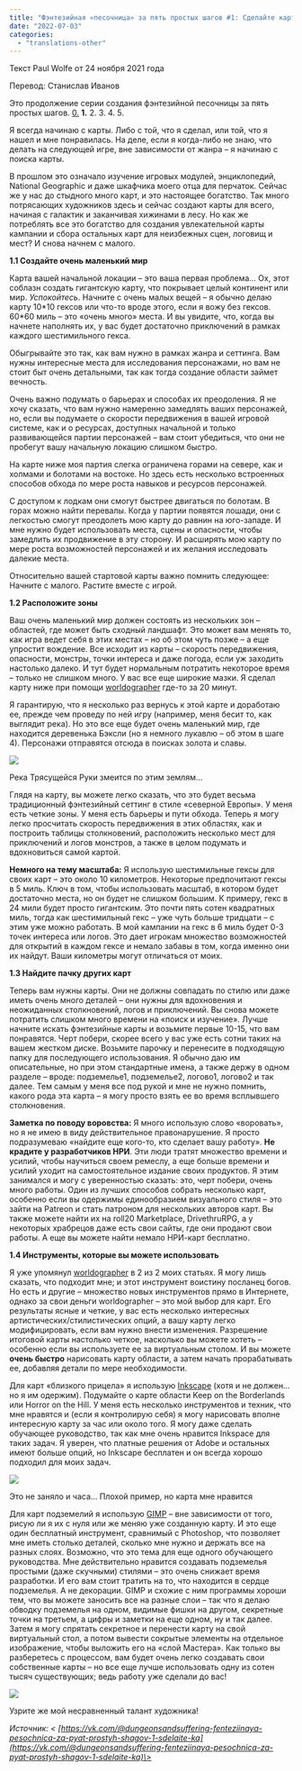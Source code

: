 ```yaml
---
title: "Фэнтезийная «песочница» за пять простых шагов #1: Сделайте карту"
date: "2022-07-03"
categories: 
  - "translations-other"
---
```


Текст Paul Wolfe от 24 ноября 2021 года

Перевод: Станислав Иванов

Это продолжение серии создания фэнтезийной песочницы за пять простых шагов. [0.](https://vk.com/away.php?to=http%3A%2F%2Fwww.mysticbull.com%2Fpost%2Fa-fantasy-sandbox-in-five-easy-steps-0&cc_key=) **1.** 2. 3. 4. 5.

Я всегда начинаю с карты. Либо с той, что я сделал, или той, что я нашел и мне понравилась. На деле, если я когда-либо не знаю, что делать на следующей игре, вне зависимости от жанра – я начинаю с поиска карты.

В прошлом это означало изучение игровых модулей, энциклопедий, National Geographic и даже шкафчика моего отца для перчаток. Сейчас же у нас до стыдного много карт, и это настоящее богатство. Так много потрясающих художников здесь и сейчас создают карты для всего, начиная с галактик и заканчивая хижинами в лесу. Но как же потреблять все это богатство для создания увлекательной карты кампании и сбора остальных карт для неизбежных сцен, логовищ и мест? И снова начнем с малого.

**1.1 Создайте очень маленький мир**

Карта вашей начальной локации – это ваша первая проблема… Ох, этот соблазн создать гигантскую карту, что покрывает целый континент или мир. _Успокойтесь_. Начните с очень малых вещей – я обычно делаю карту 10\*10 гексов или что-то вроде этого, если я вожу без гексов. 60\*60 миль – это «очень много» места. И вы увидите, что, когда вы начнете наполнять их, у вас будет достаточно приключений в рамках каждого шестимильного гекса.

Обыгрывайте это так, как вам нужно в рамках жанра и сеттинга. Вам нужны интересные места для исследования персонажами, но вам не стоит быт очень детальными, так как тогда создание области займет вечность.

Очень важно подумать о барьерах и способах их преодоления. Я не хочу сказать, что вам нужно намеренно замедлять ваших персонажей, но, если вы подумаете о скорости передвижения в вашей игровой системе, как и о ресурсах, доступных начальной и только развивающейся партии персонажей – вам стоит убедиться, что они не пробегут вашу начальную локацию слишком быстро.

На карте ниже моя партия слегка ограничена горами на севере, как и холмами и болотами на востоке. Но здесь есть несколько встроенных способов обхода по мере роста навыков и ресурсов персонажей.

С доступом к лодкам они смогут быстрее двигаться по болотам. В горах можно найти перевалы. Когда у партии появятся лошади, они с легкостью смогут преодолеть мою карту до равнин на юго-западе. И мне нужно будет использовать места, сцены и опасности, чтобы замедлить их продвижение в эту сторону. И расширять мою карту по мере роста возможностей персонажей и их желания исследовать далекие места.

Относительно вашей стартовой карты важно помнить следующее: Начните с малого. Растите вместе с игрой.

**1.2 Расположите зоны**

Ваш очень маленький мир должен состоять из нескольких зон – областей, где может быть сходный ландшафт. Это может вам менять то, как игра ведет себя в этих местах – но об этом чуть позже – а еще упростит вождение. Все исходит из карты – скорость передвижения, опасности, монстры, точки интереса и даже погода, если уж заходить настолько далеко. И тут будет нормальным потратить некоторое время – только не слишком много. У вас все еще широкие мазки. Я сделал карту ниже при помощи [worldographer](https://vk.com/away.php?to=https%3A%2F%2Fworldographer.com%2F&cc_key=) где-то за 20 минут.

Я гарантирую, что я несколько раз вернусь к этой карте и доработаю ее, прежде чем проведу по ней игру (например, меня бесит то, как выглядит река). Но это все еще будет очень маленький мир, где находится деревенька Бэксли (но я немного лукавлю – об этом в шаге 4). Персонажи отправятся отсюда в поисках золота и славы.

![](https://cyborgsandmages.com/wp-content/uploads/2022/07/070322_0250_1.png)

Река Трясущейся Руки змеится по этим землям…

Глядя на карту, вы можете легко сказать, что это будет весьма традиционный фэнтезийный сеттинг в стиле «северной Европы». У меня есть четкие зоны. У меня есть барьеры и пути обхода. Теперь я могу легко просчитать скорость передвижения в этих областях, как и построить таблицы столкновений, расположить несколько мест для приключений и логов монстров, а также в целом подумать и вдохновиться самой картой.

**Немного на тему масштаба:** Я использую шестимильные гексы для своих карт – это около 10 километров. Некоторые предпочитают гексы в 5 миль. Ключ в том, чтобы использовать масштаб, в котором будет достаточно места, но он будет не слишком большим. К примеру, гекс в 24 мили будет просто гигантским. Это почти пять сотен квадратных миль, тогда как шестимильный гекс – уже чуть больше тридцати – с этим уже можно работать. В мой кампании на гекс в 6 миль будет 0-3 точек интереса или логов. Это дает игрокам множество возможностей для открытий в каждом гексе и немало забавы в том, когда именно они их найдут. Ваши километры могут отличаться от моих.

**1.3 Найдите пачку других карт**

Теперь вам нужны карты. Они не должны совпадать по стилю или даже иметь очень много деталей – они нужны для вдохновения и неожиданных столкновений, логов и приключений. Вы снова можете потратить слишком много времени на «поиск и изучение». Лучше начните искать фэнтезийные карты и возьмите первые 10-15, что вам понравятся. Черт побери, скорее всего у вас уже есть сотни таких на вашем жестком диске. Возьмите парочку и перенесите в подходящую папку для последующего использования. Я обычно даю им описательные, но при этом стандартные имена, а также держу в одном разделе – вроде: подземелье1, подземелье2, логово1, логово2 и так далее. Тем самым у меня все под рукой и мне не нужно помнить, какого рода эта карта – я могу просто взять ее во время всплывшего столкновения.

**Заметка по поводу воровства:** Я много использую слово «воровать», но я не имею в виду действительное правонарушение. Я просто подразумеваю «найдите еще кого-то, кто сделает вашу работу». **Не крадите у разработчиков НРИ**. Эти люди тратят множество времени и усилий, чтобы научиться своем ремеслу, а еще больше времени и усилий уходит на самостоятельное издание своих продуктов. Я этим занимался и могу с уверенностью сказать: это, черт побери, очень много работы. Один из лучших способов собрать несколько карт, особенно если вы одержимы единообразием визуального стиля – это зайти на Patreon и стать патроном для нескольких авторов карт. Вы также можете найти их на roll20 Marketplace, DrivethruRPG, а у некоторых храбрецов даже есть свои сайты, где они продают свои работы. А еще вы можете найти немало НРИ-карт бесплатно.

**1.4 Инструменты, которые вы можете использовать**

Я уже упомянул [worldographer](https://vk.com/away.php?to=https%3A%2F%2Fworldographer.com%2F&cc_key=) в 2 из 2 моих статьях. Я могу лишь сказать, что подходит мне; и этот инструмент воистину посланец богов. Но есть и другие – множество новых инструментов прямо в Интернете, однако за свои деньги worldographer – это мой выбор для карт. Его результаты ясные и четкие, у вас есть несколько интересных артистических/стилистических опций, а вашу карту легко модифицировать, если вам нужно внести изменения. Разрешение итоговой карты настолько четкое, насколько вы можете хотеть – особенно если вы используете ее за виртуальным столом. И вы можете **очень быстро** нарисовать карту области, а затем начать прорабатывать ее, добавляя детали по мере необходимости.

Для карт «близкого прицела» я использую [Inkscape](https://vk.com/away.php?to=https%3A%2F%2Finkscape.org%2F&cc_key=) (хотя и не должен… но я им одержим). Подумайте о карте области Keep on the Borderlands или Horror on the Hill. У меня есть несколько инструментов и техник, что мне нравятся и (если я контролирую себя) я могу нарисовать вполне интересную карту за час или около того. Я могу даже сделать обучающее руководство, так как мне очень нравится Inkspace для таких задач. Я уверен, что платные решения от Adobe и остальных имеют больше опций, но Inkscape бесплатен и он всегда хорошо подходил для моих задач.

![](https://cyborgsandmages.com/wp-content/uploads/2022/07/070322_0250_2.png)

Это не заняло и часа… Плохой пример, но карта мне нравится

Для карт подземелий я использую [GIMP](https://vk.com/away.php?to=https%3A%2F%2Fwww.gimp.org%2F&cc_key=) – вне зависимости от того, рисую ли я их с нуля или же меняю уже созданную карту. И это еще один бесплатный инструмент, сравнимый с Photoshop, что позволяет мне иметь столько деталей, сколько мне нужно и держать все на разных слоях. Возможно, что это тема для еще одного обучающего руководства. Мне действительно нравится создавать подземелья простыми (даже скучными) стилями – это очень снижает время разработки. И его вам стоит тратить на то, что находится в сердце подземелья. А не декорации. GIMP и схожие с ним программы хороши тем, что вы можете заносить все на разные слои – так что я делаю обводку подземелья на одном, видимые фишки на другом, секретные точки на третьем, а цифры и заметки на еще одном, ну и так далее. Затем я могу спрятать секретное и перенести карту на свой виртуальный стол, а потом вывести сокрытые элементы на отдельное изображение, чтобы выложить его на «слой Мастера». Как только вы разберетесь с процессом, вам будет очень легко создавать свои собственные карты – но все еще лучше использовать одну из сотен тысяч существующих; ведь работу уже сделали до вас!

![](https://cyborgsandmages.com/wp-content/uploads/2022/07/070322_0250_3.png)

Узрите же мой несравненный талант художника!

_Источник: < [https://vk.com/@dungeonsandsuffering-fenteziinaya-pesochnica-za-pyat-prostyh-shagov-1-sdelaite-ka](https://vk.com/@dungeonsandsuffering-fenteziinaya-pesochnica-za-pyat-prostyh-shagov-1-sdelaite-ka)\>_
